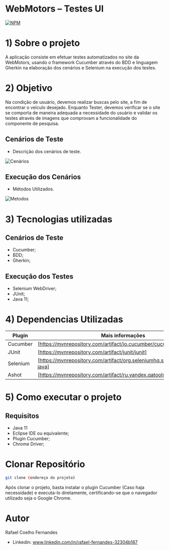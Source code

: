 # WebMotors – Testes UI 
[![NPM](https://img.shields.io/npm/l/react)](https://github.com/RafaelCoFernandes/Exemplo-Readme/blob/master/LICENSE) 
# 1) Sobre o projeto
A aplicação consiste em efetuar testes automatizados no site da WebMotors, usando o framework Cucumber através do BDD e linguagem Gherkin na elaboração dos cenários e Selenium na execução dos testes.
# 2) Objetivo
Na condição de usuário, devemos realizar buscas pelo site, a fim de encontrar o veículo desejado.
Enquanto Tester, devemos verificar se o site se comporta de maneira adequada a necessidade do usuário e validar os testes através de imagens que comprovam a funcionalidade do componente de pesquisa.
## Cenários de Teste
- Descrição dos cenários de teste.

![Cenários](https://user-images.githubusercontent.com/81786010/133172736-5ef574f9-16fc-43c2-85b1-3d6742ccc9de.png) 

## Execução dos Cenários
- Métodos Utilizados.

![Metodos](https://user-images.githubusercontent.com/81786010/133172741-be7d82bd-0532-4c3c-b8ac-a96acaf36b2c.png)

# 3) Tecnologias utilizadas
## Cenários de Teste
- Cucumber;
- BDD;
- Gherkin;
## Execução dos Testes
- Selenium WebDriver;
- JUnit;
- Java 11;
# 4) Dependencias Utilizadas
| Plugin | Mais informações |
| ------ | ------ |
| Cucumber | [https://mvnrepository.com/artifact/io.cucumber/cucumber-java]|
| JUnit | [https://mvnrepository.com/artifact/junit/junit] |
| Selenium | [https://mvnrepository.com/artifact/org.seleniumhq.selenium/selenium-java]|
| Ashot | [https://mvnrepository.com/artifact/ru.yandex.qatools.ashot/ashot] |
# 5) Como executar o projeto
## Requisitos
- Java 11
- Eclipse IDE ou equivalente;
- Plugin Cucumber;
- Chrome Driver;

# Clonar Repositório
```bash
git clone (endereço do projeto)
```
Após clonar o projeto, basta instalar o plugin Cucumber (Caso haja necessidade) e executa-lo diretamente, certificando-se que o navegador utilizado seja o Google Chrome.
# Autor

Rafael Coelho Fernandes

- Linkedin: 
www.linkedin.com/in/rafael-fernandes-32304b187
